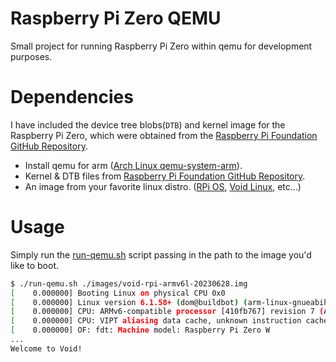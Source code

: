 # Raspberry Pi Zero QEMU
Small project for running Raspberry Pi Zero within qemu for development purposes.

# Dependencies
I have included the device tree blobs(`DTB`) and kernel image for the Raspberry Pi Zero, which
were obtained from the [Raspberry Pi Foundation GitHub Repository][2].

- Install qemu for arm ([Arch Linux qemu-system-arm][1]).
- Kernel & DTB files from [Raspberry Pi Foundation GitHub Repository][2].
- An image from your favorite linux distro. ([RPi OS][3], [Void Linux][4], etc...)

# Usage
Simply run the [run-qemu.sh](./run-qemu.sh) script passing in the path to the image you'd like to boot.
```sh
$ ./run-qemu.sh ./images/void-rpi-armv6l-20230628.img
[    0.000000] Booting Linux on physical CPU 0x0
[    0.000000] Linux version 6.1.58+ (dom@buildbot) (arm-linux-gnueabihf-gcc-8 (Ubuntu/Linaro 8.4.0-3ubuntu1) 8.4.0, GNU ld (GNU Binutils for Ubuntu) 2.34) #1693 Tue Oct 24 12:12:18 BST 2023
[    0.000000] CPU: ARMv6-compatible processor [410fb767] revision 7 (ARMv7), cr=00c5387d
[    0.000000] CPU: VIPT aliasing data cache, unknown instruction cache
[    0.000000] OF: fdt: Machine model: Raspberry Pi Zero W
...
Welcome to Void!
```


[1]: https://archlinux.org/packages/extra/x86_64/qemu-system-arm/
[2]: https://github.com/raspberrypi/firmware/tree/master/boot
[3]: https://www.raspberrypi.com/software/operating-systems/
[4]: https://repo-default.voidlinux.org/live/current/